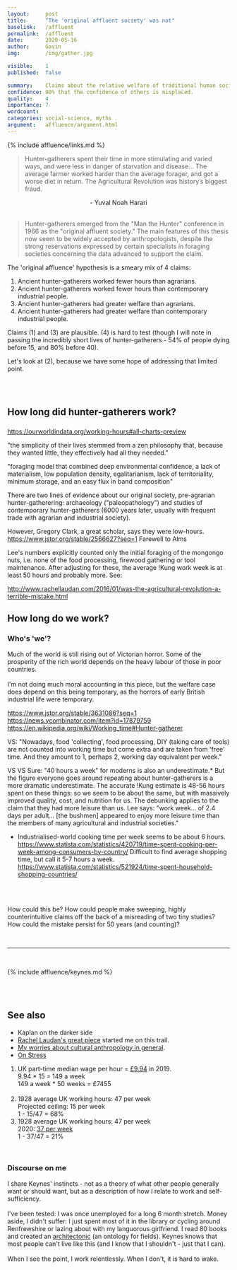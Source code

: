 ```yaml
---
layout:     post
title:      "The 'original affluent society' was not"
baselink:   /affluent
permalink:  /affluent
date:       2020-05-16
author:     Gavin   
img:        /img/gather.jpg

visible:    1
published:  false

summary:    Claims about the relative welfare of traditional human societies.
confidence: 90% that the confidence of others is misplaced.
quality:    4
importance: 7
wordcount:  
categories: social-science, myths
argument:   affluence/argument.html
---
```


{%	include affluence/links.md		%}

> Hunter-gatherers spent their time in more stimulating and varied ways, and were less in danger of starvation and disease... The average farmer worked harder than the average forager, and got a worse diet in return. The Agricultural Revolution was history’s biggest fraud.

<center>
	- Yuval Noah Harari
</center><br>

> Hunter-gatherers emerged from the "Man the Hunter" conference in 1966 as the "original affluent society." The main features of this thesis now seem to be widely accepted by anthropologists, despite the strong reservations expressed by certain specialists in foraging societies concerning the data advanced to support the claim. 

<!-- * Agriculture pessimism: Jared Diamond. U-shaped welfare for thousands of years.
https://www.discovermagazine.com/planet-earth/the-worst-mistake-in-the-history-of-the-human-race
https://theconversation.com/was-agriculture-the-greatest-blunder-in-human-history-85898
* Strong agriculture pessimism: Never recovered
* Weak original affluence: Less working hours than us.
* Strong original affluence: More welfare than us.
http://home.iitk.ac.in/~amman/soc474/Resources/sahlins_original_affluent.html
 -->

The 'original affluence' hypothesis is a smeary mix of 4 claims:

1. Ancient hunter-gatherers worked fewer hours than agrarians.
2. Ancient hunter-gatherers worked fewer hours than contemporary industrial people.
3. Ancient hunter-gatherers had greater welfare than agrarians.
4. Ancient hunter-gatherers had greater welfare than contemporary industrial people.

Claims (1) and (3) are plausible. (4) is hard to test (though I will note in passing the incredibly short lives of  hunter-gatherers - 54% of people dying before 15, and 80% before 40).
<!-- only including time spent hunting and gathering while omitting time spent on collecting firewood, food preparation -->
Let's look at (2), because we have some hope of addressing that limited point.

<br><br>

## How long did hunter-gatherers work?


### 
https://ourworldindata.org/working-hours#all-charts-preview

"the simplicity of their lives stemmed from a zen philosophy that, because they wanted little, they effectively had all they needed."

"foraging model that combined deep environmental confidence, a lack of materialism, low population density, egalitarianism, lack of territoriality, minimum storage, and an easy flux in band composition"


There are two lines of evidence about our original society, pre-agrarian hunter-gatherering: archaeology ("paleopathology") and studies of contemporary hunter-gatherers (6000 years later, usually with frequent trade with agrarian and industrial society).


However, Gregory Clark, a great scholar, says they were low-hours.
https://www.jstor.org/stable/2566627?seq=1
Farewell to Alms


Lee's numbers explicitly counted only the initial foraging of the mongongo nuts, i.e. none of the food processing, firewood gathering or tool maintenance. After adjusting for these, the average !Kung work week is at least 50 hours and probably more. See:

http://www.rachellaudan.com/2016/01/was-the-agricultural-revolution-a-terrible-mistake.html



## How long do we work?

<div class="accordion">
	<h3>Who's 'we'?</h3>
	<div>
		Much of the world is still rising out of Victorian horror.
		Some of the prosperity of the rich world depends on the heavy labour of those in poor countries.
		<br><br>
		I'm not doing much moral accounting in this piece, but the welfare case does depend on this being temporary, as the horrors of early British industrial life were temporary.
	</div>
</div>

https://www.jstor.org/stable/3631086?seq=1
https://news.ycombinator.com/item?id=17879759
https://en.wikipedia.org/wiki/Working_time#Hunter-gatherer


VS: "Nowadays, food 'collecting', food processing, DIY (taking care of tools) are not counted into working time but come extra and are taken from 'free' time. And they amount to 1, perhaps 2, working day equivalent per week."


VS VS 
Sure: "40 hours a week" for moderns is also an underestimate.* But the figure everyone goes around repeating about hunter-gatherers is a more dramatic underestimate. The accurate !Kung estimate is 48-56 hours spent on these things: so we seem to be about the same, but with massively improved quality, cost, and nutrition for us. 
The debunking applies to the claim that they had more leisure than us. Lee says: "work week... of 2.4 days per adult... [the bushmen] appeared to enjoy more leisure time than the members of many agricultural and industrial societies."


* Industrialised-world cooking time per week seems to be about 6 hours.
https://www.statista.com/statistics/420719/time-spent-cooking-per-week-among-consumers-by-country/ 
Difficult to find average shopping time, but call it 5-7 hours a week. 
https://www.statista.com/statistics/521924/time-spent-household-shopping-countries/

<br><br>

How could this be? How could people make sweeping, highly counterintuitive claims off the back of a misreading of two tiny studies? How could the mistake persist for 50 years (and counting)?

<br>

<hr>

<br>

{%	include affluence/keynes.md		%}

<br><br>

## See also

* Kaplan on the darker side
* <a href="{{laudan}}">Rachel Laudan's great piece</a> started me on this trail.
* <a href="/anthropology">My worries about cultural anthropology in general</a>.
* <a href="{{stress}}">On Stress</a>


<!-- https://www.jstor.org/stable/3631086?seq=1 -->
<!-- Sackett, R. 1996. "Time, energy, and the indolent savage. A quantitative cross-cultural test of the primitive affluence hypothesis". Ph.D. diss. -->



<!-- Harari

"On the whole foragers seem to have enjoyed a more comfortable and rewarding lifestyle than most of the peasants, shepherds, labourers and office clerks who followed in their footsteps.

"While people in today's affiuent societies work an average of forty to forty-five hours a week, and people in the developing world work sixty and even eighty hours a week, hunter-gatherers living today in the most inhospitable of habitats -- such as the Kalahari Desert -- work on average for just thirty-five to forty-five hours a week. They hunt only one day out of three, and gathering takes up just three to six hours daily. In normal times, this is enough to feed the band. It may well be that ancient hunter-gatherers living in zones more fertile than the Kalahari spent even less time obtaining food and raw materials. On top of that, foragers enjoyed a lighter load of household chores. They had no dishes to wash, no carpets to vacuum, no floors to polish, no nappies to change and no bills to pay.

"The forager economy provided most people with more interesting lives than agriculture or industry do. Today, a Chinese factory hand leaves home around seven in the morning, makes her way through polluted streets to a sweatshop, and there operates the same machine, in the same way, day in, day out, for ten long and mind-numbing hours, returning home around seven in the evening in order to wash dishes and do the laundry. Thirty thousand years ago, a Chinese forager might leave camp with her companions at, say, eight in the morning. They'd roam the nearby forests and meadows, gathering mushrooms, digging up edible roots, catching frogs and occasionally running away from tigers. By early afternoon, they were back at the camp to make lunch. That left them plenty of time to gossip, tell stories, play with the children and just hang out. Of course the tigers sometimes caught them, or a snake bit them, but on the other hand they didn't have to deal with automobile accidents and industrial pollution. -->

<div class="footnotes">

<ol>
    <!-- 1 -->
    <li class="footnote" id="fn:1">
		UK part-time median wage per hour = <a href="{{stat}}">£9.94</a> in 2019.<br>
		9.94 * 15 = 149 a week<br>
		149 a week * 50 weeks = £7455<br><br>
	</li>
<!--  -->
	<li class="footnote" id="fn:2">
		1928 average UK working hours: 47 per week <br>
		Projected ceiling: 15 per week <br>
		1 - 15/47 = 68%
	</li>
<!--  -->
	<li class="footnote" id="fn:3">
		1928 average UK working hours: 47 per week <br>
		2020: <a href="{{ons}}">37 per week</a> <br>
		1 - 37/47 = 21%
	</li>
</ol>


<br>
<div class="accordion">
	<h3>Discourse on me</h3>
	<div>
		I share Keynes' instincts - not as a theory of what other people generally want or should want, but as a description of how I relate to work and self-sufficiency.<br><br>
		<!--  -->
		I've been tested: I was once unemployed for a long 6 month stretch. Money aside, I didn't suffer: I just spent most of it in the library or cycling around Renfrewshire or lazing about with my languorous girlfriend. I read 80 books and created an <a href="/system">architectonic</a> (an ontology for fields). Keynes knows that most people can't live like this (and I know that I shouldn't - just that I can).<br><br>
		<!--  -->
		When I see the point, I work relentlessly. When I don't, it is hard to wake.
	</div>
</div>




<br><br>